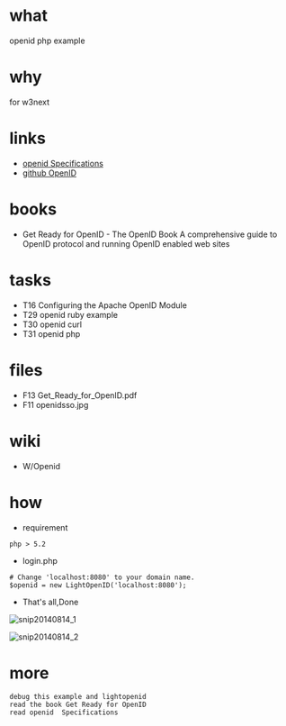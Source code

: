 what
===========

openid php example

why
============

for w3next

links
=============

* [openid  Specifications](http://openid.net/)
* [github OpenID](https://github.com/openid)

books
==============

* Get Ready for OpenID - The OpenID Book A comprehensive guide to OpenID protocol and running OpenID enabled web sites

tasks
============

* T16 Configuring the Apache OpenID Module
* T29 openid ruby example
* T30 openid curl
* T31 openid php

files
========

* F13 Get_Ready_for_OpenID.pdf
* F11 openidsso.jpg

wiki
=======

* W/Openid

how
=========
* requirement
```
php > 5.2
```
* login.php
```
# Change 'localhost:8080' to your domain name.
$openid = new LightOpenID('localhost:8080');
```
* That's all,Done

![snip20140814_1](https://cloud.githubusercontent.com/assets/1329093/3915628/d5af8614-2363-11e4-865c-29e88f344cba.png)

![snip20140814_2](https://cloud.githubusercontent.com/assets/1329093/3915632/e4b2b46a-2363-11e4-9ab6-307846491f41.png)

more
============
```
debug this example and lightopenid
read the book Get Ready for OpenID
read openid  Specifications
```
